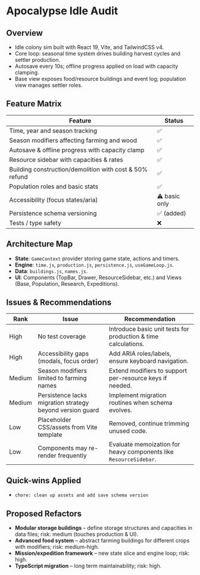 # Apocalypse Idle Audit

## Overview
- Idle colony sim built with React 19, Vite, and TailwindCSS v4.
- Core loop: seasonal time system drives building harvest cycles and settler production.
- Autosave every 10s; offline progress applied on load with capacity clamping.
- Base view exposes food/resource buildings and event log; population view manages settler roles.

## Feature Matrix
| Feature | Status |
| --- | --- |
| Time, year and season tracking | ✅ |
| Season modifiers affecting farming and wood | ✅ |
| Autosave & offline progress with capacity clamp | ✅ |
| Resource sidebar with capacities & rates | ✅ |
| Building construction/demolition with cost & 50% refund | ✅ |
| Population roles and basic stats | ✅ |
| Accessibility (focus states/aria) | ⚠️ basic only |
| Persistence schema versioning | ✅ (added) |
| Tests / type safety | ❌ |

## Architecture Map
- **State**: `GameContext` provider storing game state, actions and timers.
- **Engine**: `time.js`, `production.js`, `persistence.js`, `useGameLoop.js`.
- **Data**: `buildings.js`, `names.js`.
- **UI**: Components (TopBar, Drawer, ResourceSidebar, etc.) and Views (Base, Population, Research, Expeditions).

## Issues & Recommendations
| Rank | Issue | Recommendation |
| --- | --- | --- |
| High | No test coverage | Introduce basic unit tests for production & time calculations. |
| High | Accessibility gaps (modals, focus order) | Add ARIA roles/labels, ensure keyboard navigation. |
| Medium | Season modifiers limited to farming names | Extend modifiers to support per-resource keys if needed. |
| Medium | Persistence lacks migration strategy beyond version guard | Implement migration routines when schema evolves. |
| Low | Placeholder CSS/assets from Vite template | Removed, continue trimming unused code. |
| Low | Components may re-render frequently | Evaluate memoization for heavy components like `ResourceSidebar`. |

## Quick-wins Applied
- `chore: clean up assets and add save schema version`

## Proposed Refactors
- **Modular storage buildings** – define storage structures and capacities in data files; risk: medium (touches production & UI).
- **Advanced food system** – abstract farming buildings for different crops with modifiers; risk: medium-high.
- **Mission/expedition framework** – new state slice and engine loop; risk: high.
- **TypeScript migration** – long term maintainability; risk: high.
